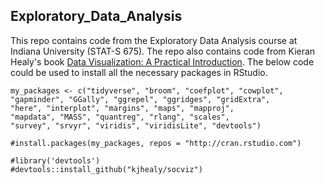 ## Exploratory_Data_Analysis

This repo contains code from the Exploratory Data Analysis course at Indiana University (STAT-S 675). The repo also contains code from Kieran Healy's book [Data Visualization: A Practical Introduction](https://socviz.co). The below code could be used to install all the necessary packages in RStudio.


```{R Code}
my_packages <- c("tidyverse", "broom", "coefplot", "cowplot",
"gapminder", "GGally", "ggrepel", "ggridges", "gridExtra",
"here", "interplot", "margins", "maps", "mapproj",
"mapdata", "MASS", "quantreg", "rlang", "scales",
"survey", "srvyr", "viridis", "viridisLite", "devtools")

#install.packages(my_packages, repos = "http://cran.rstudio.com")
```

```{r}
#library('devtools')
#devtools::install_github("kjhealy/socviz")
```
